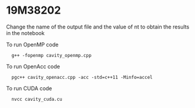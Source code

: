 # 19M38202

Change the name of the output file and the value of nt to obtain the results in the notebook 

To run OpenMP code    

      g++ -fopenmp cavity_openmp.cpp

To run OpenAcc code

      pgc++ cavity_openacc.cpp -acc -std=c++11 -Minfo=accel

To run CUDA code

      nvcc cavity_cuda.cu 
